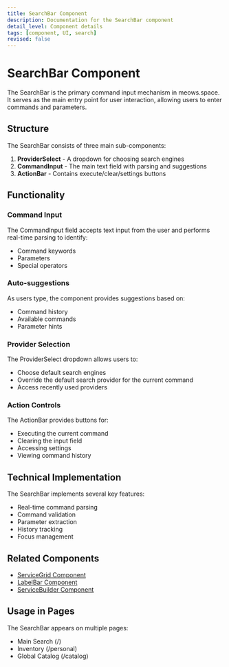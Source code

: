 ```yaml
---
title: SearchBar Component
description: Documentation for the SearchBar component
detail_level: Component details
tags: [component, UI, search]
revised: false
---
```


# SearchBar Component

The SearchBar is the primary command input mechanism in meows.space. It serves as the main entry point for user interaction, allowing users to enter commands and parameters.

## Structure

The SearchBar consists of three main sub-components:

1. **ProviderSelect** - A dropdown for choosing search engines
2. **CommandInput** - The main text field with parsing and suggestions
3. **ActionBar** - Contains execute/clear/settings buttons

## Functionality

### Command Input

The CommandInput field accepts text input from the user and performs real-time parsing to identify:

- Command keywords
- Parameters
- Special operators

### Auto-suggestions

As users type, the component provides suggestions based on:

- Command history
- Available commands
- Parameter hints

### Provider Selection

The ProviderSelect dropdown allows users to:

- Choose default search engines
- Override the default search provider for the current command
- Access recently used providers

### Action Controls

The ActionBar provides buttons for:

- Executing the current command
- Clearing the input field
- Accessing settings
- Viewing command history

## Technical Implementation

The SearchBar implements several key features:

- Real-time command parsing
- Command validation
- Parameter extraction
- History tracking
- Focus management

## Related Components

- [ServiceGrid Component](ServiceGrid.md)
- [LabelBar Component](LabelBar.md)
- [ServiceBuilder Component](ServiceBuilder.md)

## Usage in Pages

The SearchBar appears on multiple pages:

- Main Search (/)
- Inventory (/personal)
- Global Catalog (/catalog)
